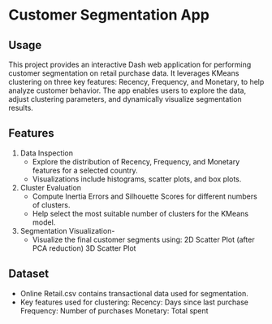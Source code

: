# Customer Segmentation App

## Usage 
This project provides an interactive Dash web application for performing customer segmentation on retail purchase data. It leverages KMeans clustering on three key features: Recency, Frequency, and Monetary, to help analyze customer behavior. The app enables users to explore the data, adjust clustering parameters, and dynamically visualize segmentation results.

## Features
1. Data Inspection
   - Explore the distribution of Recency, Frequency, and Monetary features for a selected country.
   - Visualizations include histograms, scatter plots, and box plots.
2. Cluster Evaluation
   - Compute Inertia Errors and Silhouette Scores for different numbers of clusters.
   - Help select the most suitable number of clusters for the KMeans model.
3. Segmentation Visualization-
   - Visualize the final customer segments using:
       2D Scatter Plot (after PCA reduction)
       3D Scatter Plot

## Dataset
- Online Retail.csv contains transactional data used for segmentation.
- Key features used for clustering:
  Recency: Days since last purchase
  Frequency: Number of purchases
  Monetary: Total spent

